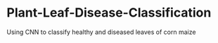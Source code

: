 # Plant-Leaf-Disease-Classification
Using CNN to classify healthy and diseased leaves of corn maize
